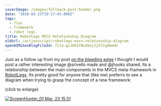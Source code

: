 ```yaml
---
coverImage: /images/fallback-post-header.png
date: "2010-03-23T19:17:43.000Z"
tags:
  - flex
  - framework
  - robot legs
title: RobotLegs MVCS Relationship Diagram
oldUrl: /actionscript/robotlegs-mvcs-relationship-diagram
openAIMikesBlogFileId: file-qLJUXICNLO5ejJjXlCqdmemU
---
```


Just as a follow up from my post [on the bleeding edge](https://www.mikecann.blog/programming/on-the-bleeding-edge/) I thought I would post a rather interesting image @srivello made and @jhooks shared. Its a relationship between the main components in the MVCS meta-framework in [RobotLegs](https://www.robotlegs.org). Its pretty good for anyone that (like me) preferrs to see a diagram when trying to grasp the concept of a new framework:

<!-- more -->

(click to enlarge)

[![](https://www.mikecann.blog/wp-content/uploads/2010/03/ScreenHunter_01-Mar.-23-15.51.jpg "ScreenHunter_01 Mar. 23 15.51")](https://www.mikecann.blog/wp-content/uploads/2010/03/ScreenHunter_01-Mar.-23-15.51.jpg)
